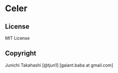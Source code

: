 # Celer


## License
MIT License

## Copyright
Junichi Takahashi [@tjun1] [gaiant.baba at gmail.com]
